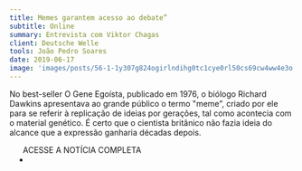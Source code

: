 ```yaml
---
title: Memes garantem acesso ao debate”
subtitle: Online
summary: Entrevista com Viktor Chagas
client: Deutsche Welle
tools: João Pedro Soares
date: 2019-06-17
image: 'images/posts/56-1-1y307g824ogirlndihg0tc1cye0rl50cs69cw4ww4e3o.png'
---
```


No best-seller O Gene Egoísta, publicado em 1976,  o biólogo Richard Dawkins apresentava ao grande público o termo "meme”, criado por ele para se referir à replicação de ideias por gerações, tal como acontecia com o material genético. É certo que o cientista britânico não fazia ideia do alcance que a expressão ganharia décadas depois.

<div class="post__share"><ul class="share__list list-reset">ACESSE A NOTÍCIA COMPLETA<li class="share__item" style="margin-left: 10px"><a class="share__link share__facebook" style="background: #fa5657" href="https://www.dw.com/pt-br/memes-garantem-acesso-ao-debate/a-49238592?maca=bra-vam_portaldn7_teaserfeed-28675-xml-mrss" 
onclick=window.open(this.href, 'pop-up', 'left=20,top=20,width=500,height=500,toolbar=1,resizable=0'); return false;" title="Link" rel="nofollow"><i class="fa-solid fa-link"></i></a></li></ul></div>
<!-- <div class="gallery-box"><div class="gallery"><img src="/clipping/images/example-1.jpg" loading="lazy" alt="Project"><img src="/clipping/images/example-2.jpg" loading="lazy" alt="Project"></div><em>Gallery / <a href="https://www.freepik.com/" target="_blank">Freepic</a></em></div> -->